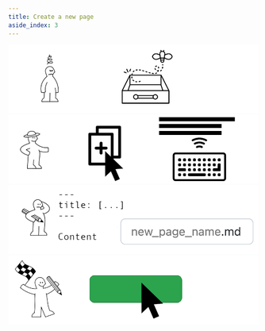 ```yaml
---
title: Create a new page
aside_index: 3
---
```


<div class="instructions" markdown="1">

![](instructions/new1.png)
![](instructions/new2.png)
![](instructions/new3.png)
![](instructions/new4.png)

</div>